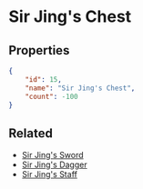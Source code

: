 # Sir Jing's Chest

<no description available>

## Properties

```json
{
    "id": 15,
    "name": "Sir Jing's Chest",
    "count": -100
}
```

## Related

- [Sir Jing's Sword](../items/492-sir-jing-s-sword.md)
- [Sir Jing's Dagger](../items/493-sir-jing-s-dagger.md)
- [Sir Jing's Staff](../items/494-sir-jing-s-staff.md)

